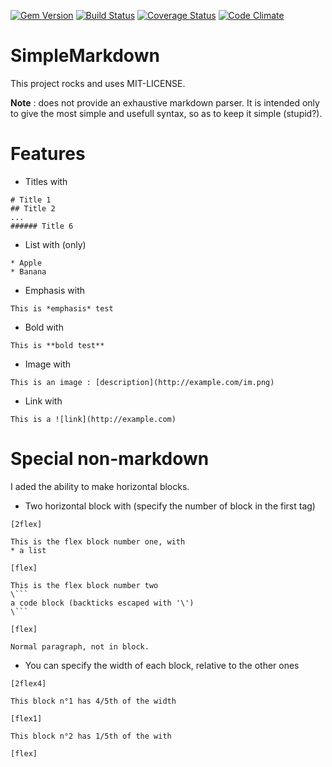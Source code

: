 [![Gem Version](https://badge.fury.io/rb/simple_markdown.svg)](http://badge.fury.io/rb/simple_markdown)
[![Build Status](https://travis-ci.org/JS-Tech/simple_markdown.svg?branch=master)](https://travis-ci.org/JS-Tech/simple_markdown)
[![Coverage Status](https://coveralls.io/repos/JS-Tech/simple_markdown/badge.svg)](https://coveralls.io/r/JS-Tech/simple_markdown)
[![Code Climate](https://codeclimate.com/github/JS-Tech/simple_markdown/badges/gpa.svg)](https://codeclimate.com/github/JS-Tech/simple_markdown)

# SimpleMarkdown

This project rocks and uses MIT-LICENSE.

**Note** : does not provide an exhaustive markdown parser. It is intended only to give the most simple and usefull syntax, so as to keep it simple (stupid?).

# Features

* Titles with
```
# Title 1
## Title 2
...
###### Title 6
```
* List with (only)
```
* Apple
* Banana
```
* Emphasis with
```
This is *emphasis* test
```
* Bold with
```
This is **bold test**
```
* Image with
```
This is an image : [description](http://example.com/im.png)
```
* Link with
```
This is a ![link](http://example.com)
```

# Special non-markdown
I aded the ability to make horizontal blocks.

* Two horizontal block with (specify the number of block in the first tag)
```
[2flex]

This is the flex block number one, with
* a list

[flex]

This is the flex block number two
\```
a code block (backticks escaped with '\')
\```

[flex]

Normal paragraph, not in block.
```

* You can specify the width of each block, relative to the other ones
```
[2flex4]

This block n°1 has 4/5th of the width

[flex1]

This block n°2 has 1/5th of the with

[flex]
```
